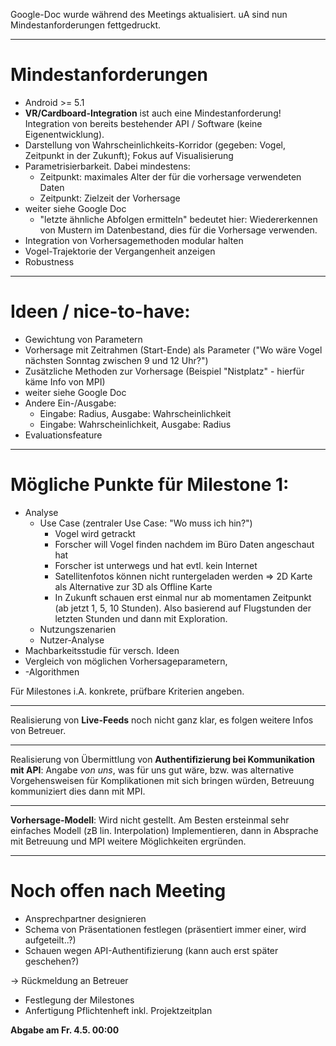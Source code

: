 
Google-Doc wurde während des Meetings aktualisiert. uA sind nun Mindestanforderungen fettgedruckt.

-----

# Mindestanforderungen 
*   Android >= 5.1
*  **VR/Cardboard-Integration** ist auch eine Mindestanforderung! Integration von bereits bestehender API / Software (keine Eigenentwicklung).
*  Darstellung von Wahrscheinlichkeits-Korridor (gegeben: Vogel, Zeitpunkt in der Zukunft); Fokus auf Visualisierung
*  Parametrisierbarkeit. Dabei mindestens:
   *  Zeitpunkt: maximales Alter der für die vorhersage verwendeten Daten
   *  Zeitpunkt: Zielzeit der Vorhersage
* weiter siehe Google Doc
   *  "letzte ähnliche Abfolgen ermitteln" bedeutet hier: Wiedererkennen von Mustern im Datenbestand, dies für die Vorhersage verwenden.
*  Integration von Vorhersagemethoden modular halten
*  Vogel-Trajektorie der Vergangenheit anzeigen
*  Robustness

-----

# Ideen / **nice-to-have**:
*  Gewichtung von Parametern
*  Vorhersage mit Zeitrahmen (Start-Ende) als Parameter ("Wo wäre Vogel nächsten Sonntag zwischen 9 und 12 Uhr?")
*  Zusätzliche Methoden zur Vorhersage (Beispiel "Nistplatz" - hierfür käme Info von MPI)
* weiter siehe Google Doc
*  Andere Ein-/Ausgabe:
   * Eingabe: Radius, Ausgabe: Wahrscheinlichkeit
   * Eingabe: Wahrscheinlichkeit, Ausgabe: Radius
*  Evaluationsfeature



-----

# Mögliche Punkte für **Milestone 1**: 
*  Analyse
   *  Use Case (zentraler Use Case: "Wo muss ich hin?")
        - Vogel wird getrackt
        - Forscher will Vogel finden nachdem im Büro Daten angeschaut hat
        - Forscher ist unterwegs und hat evtl. kein Internet
        - Satellitenfotos können nicht runtergeladen werden => 2D Karte als Alternative zur 3D als Offline Karte
        - In Zukunft schauen erst einmal nur ab momentamen Zeitpunkt (ab jetzt 1, 5, 10 Stunden). Also basierend auf Flugstunden der letzten Stunden und dann mit Exploration.
   *  Nutzungszenarien
   *  Nutzer-Analyse
*  Machbarkeitsstudie für versch. Ideen
*  Vergleich von möglichen Vorhersageparametern,
*  -Algorithmen

Für Milestones i.A. konkrete, prüfbare Kriterien angeben.

-----

Realisierung von **Live-Feeds** noch nicht ganz klar, es folgen weitere Infos von Betreuer.

-----

Realisierung von Übermittlung von **Authentifizierung bei Kommunikation mit API**: Angabe *von uns*, was für uns gut wäre, bzw. was alternative Vorgehensweisen für Komplikationen mit sich bringen würden, Betreuung kommuniziert dies dann mit MPI.

-----

**Vorhersage-Modell**: Wird nicht gestellt. Am Besten ersteinmal sehr einfaches Modell (zB lin. Interpolation) Implementieren, dann in Absprache mit Betreuung und MPI weitere Möglichkeiten ergründen.


----

# Noch offen nach Meeting
*  Ansprechpartner designieren
*  Schema von Präsentationen festlegen (präsentiert immer einer, wird aufgeteilt..?)
*  Schauen wegen API-Authentifizierung (kann auch erst später geschehen?)

-> Rückmeldung an Betreuer

*  Festlegung der Milestones
*  Anfertigung Pflichtenheft inkl. Projektzeitplan

**Abgabe am Fr. 4.5. 00:00**